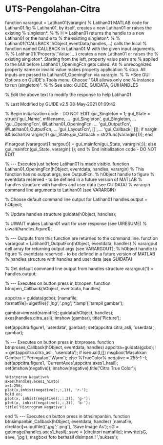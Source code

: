 # UTS-Pengolahan-Citra
function varargout = Latihan01(varargin)
% Latihan01 MATLAB code for Latihan01.fig
%      Latihan01, by itself, creates a new Latihan01 or raises the existing
%      singleton*.
%
%      H = Latihan01 returns the handle to a new Latihan01 or the handle to
%      the existing singleton*.
%
%      Latihan01('CALLBACK',hObject,eventData,handles,...) calls the local
%      function named CALLBACK in Latihan01.M with the given input arguments.
%
%      Latihan01('Property','Value',...) creates a new Latihan01 or raises the
%      existing singleton*.  Starting from the left, property value pairs are
%      applied to the GUI before Latihan01_OpeningFcn gets called.  An
%      unrecognized property name or invalid value makes property application
%      stop.  All inputs are passed to Latihan01_OpeningFcn via varargin.
%
%      *See GUI Options on GUIDE's Tools menu.  Choose "GUI allows only one
%      instance to run (singleton)".
%
% See also: GUIDE, GUIDATA, GUIHANDLES

% Edit the above text to modify the response to help Latihan01

% Last Modified by GUIDE v2.5 08-May-2021 01:09:42

% Begin initialization code - DO NOT EDIT
gui_Singleton = 1;
gui_State = struct('gui_Name',       mfilename, ...
                   'gui_Singleton',  gui_Singleton, ...
                   'gui_OpeningFcn', @Latihan01_OpeningFcn, ...
                   'gui_OutputFcn',  @Latihan01_OutputFcn, ...
                   'gui_LayoutFcn',  [] , ...
                   'gui_Callback',   []);
if nargin && ischar(varargin{1})
    gui_State.gui_Callback = str2func(varargin{1});
end

if nargout
    [varargout{1:nargout}] = gui_mainfcn(gui_State, varargin{:});
else
    gui_mainfcn(gui_State, varargin{:});
end
% End initialization code - DO NOT EDIT


% --- Executes just before Latihan01 is made visible.
function Latihan01_OpeningFcn(hObject, eventdata, handles, varargin)
% This function has no output args, see OutputFcn.
% hObject    handle to figure
% eventdata  reserved - to be defined in a future version of MATLAB
% handles    structure with handles and user data (see GUIDATA)
% varargin   command line arguments to Latihan01 (see VARARGIN)

% Choose default command line output for Latihan01
handles.output = hObject;

% Update handles structure
guidata(hObject, handles);

% UIWAIT makes Latihan01 wait for user response (see UIRESUME)
% uiwait(handles.figure1);


% --- Outputs from this function are returned to the command line.
function varargout = Latihan01_OutputFcn(hObject, eventdata, handles) 
% varargout  cell array for returning output args (see VARARGOUT);
% hObject    handle to figure
% eventdata  reserved - to be defined in a future version of MATLAB
% handles    structure with handles and user data (see GUIDATA)

% Get default command line output from handles structure
varargout{1} = handles.output;


% --- Executes on button press in btnopen.
function btnopen_Callback(hObject, eventdata, handles)

appcitra = guidata(gcbo);
[namafile, formatfile]=uigetfile({'*.jpg';'*.png';'*.bmp'},'tampil gambar');

gambar=imread(namafile);
guidata(hObject, handles);
axes(handles.citra_asli);
imshow (gambar), title('Picture');

set(appcitra.figure1, 'userdata', gambar);
set(appcitra.citra_asli, 'userdata', gambar);

% --- Executes on button press in btnproses.
function btnproses_Callback(hObject, eventdata, handles)
appcitra=guidata(gcbo);
I = get(appcitra.citra_asli, 'userdata');
if isequal(I,[])
    msgbox('Masukkan Gambar !','Peringatan','Warm');
else
    %TrueColor%
    negative = 255-1 -I;
    set(appcitra.figure1, 'CurrentAxes',appcitra.axes1_hasil);
    set(imshow(negative));
    imshow(negative),title('Citra True Color');
    
    %Histogram Negative%
    axes(handles.axes1_histo)
    x=1:256;
    plot(x,imhist(negative(:,:,1)), 'r-');
    hold on;
    plot(x, imhist(negative(:,:,2)), 'g-');
    plot(x, imhist(negative(:,:,3)), 'b-');
    title('Histrogram Negative')
        
end
% --- Executes on button press in btnsimpanbin.
function btnsimpanbin_Callback(hObject, eventdata, handles)
[namafile, direktori]=uiputfile({'*.jpg';'*.png'}, 'Save Image As');
sG = getimage(handles.axes1_hasil);
save = [direktori namafile];
imwrite(sG, save, 'jpg');
msgbox('foto berhasil disimpan ! ','sukses');
